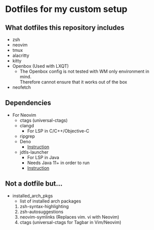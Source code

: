 # Dotfiles for my custom setup

## What dotfiles this repository includes
- zsh
- neovim
- tmux
- alacritty
- kitty
- Openbox (Used with LXQT)
    - The Openbox config is not tested with WM only environment in mind.<br/>
    Therefore cannot ensure that it works out of the box
- neofetch

## Dependencies
- For Neovim
    - ctags (universal-ctags)
    - clangd
        - For LSP in C/C++/Objective-C
    - ripgrep
    - Deno
        - [Instruction](https://deno.land)
    - jdtls-launcher
        - For LSP in Java
        - Needs Java 11+ in order to run
        - [Instruction](https://github.com/eruizc-dev/jdtls-launcher)

## Not a dotfile but...
- installed\_arch\_pkgs
    - list of installed arch packages
    1. zsh-syntax-highlighting
    2. zsh-autosuggestions
    3. neovim-symlinks (Replaces vim. vi with Neovim)
    4. ctags (universal-ctags for Tagbar in Vim/Neovim)
